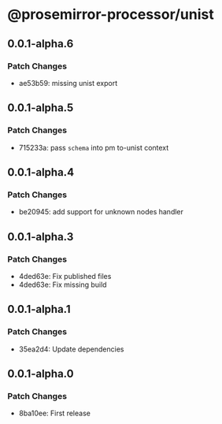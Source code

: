 # @prosemirror-processor/unist

## 0.0.1-alpha.6

### Patch Changes

- ae53b59: missing unist export

## 0.0.1-alpha.5

### Patch Changes

- 715233a: pass `schema` into pm to-unist context

## 0.0.1-alpha.4

### Patch Changes

- be20945: add support for unknown nodes handler

## 0.0.1-alpha.3

### Patch Changes

- 4ded63e: Fix published files
- 4ded63e: Fix missing build

## 0.0.1-alpha.1

### Patch Changes

- 35ea2d4: Update dependencies

## 0.0.1-alpha.0

### Patch Changes

- 8ba10ee: First release
